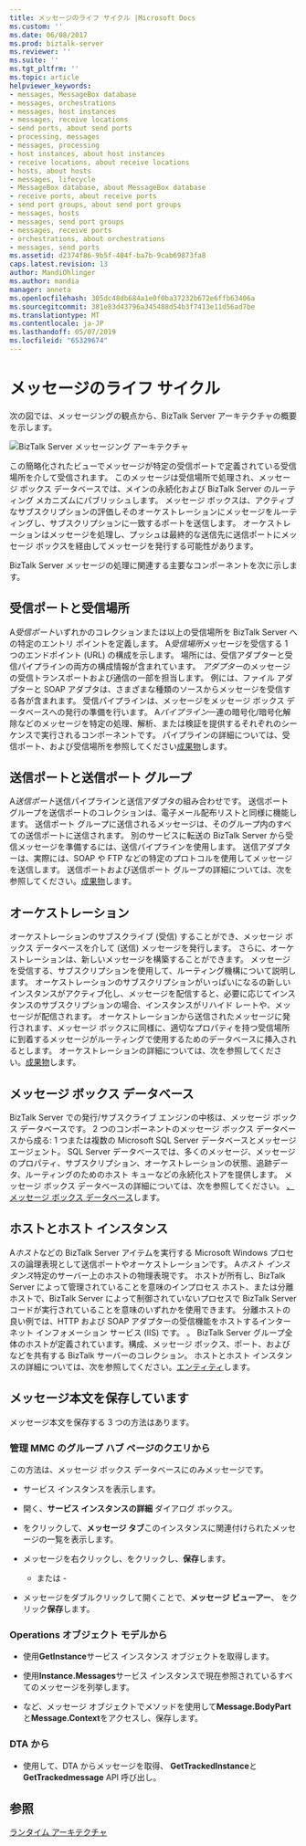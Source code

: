 ```yaml
---
title: メッセージのライフ サイクル |Microsoft Docs
ms.custom: ''
ms.date: 06/08/2017
ms.prod: biztalk-server
ms.reviewer: ''
ms.suite: ''
ms.tgt_pltfrm: ''
ms.topic: article
helpviewer_keywords:
- messages, MessageBox database
- messages, orchestrations
- messages, host instances
- messages, receive locations
- send ports, about send ports
- processing, messages
- messages, processing
- host instances, about host instances
- receive locations, about receive locations
- hosts, about hosts
- messages, lifecycle
- MessageBox database, about MessageBox database
- receive ports, about receive ports
- send port groups, about send port groups
- messages, hosts
- messages, send port groups
- messages, receive ports
- orchestrations, about orchestrations
- messages, send ports
ms.assetid: d2374f86-9b5f-404f-ba7b-9cab69873fa8
caps.latest.revision: 13
author: MandiOhlinger
ms.author: mandia
manager: anneta
ms.openlocfilehash: 305dc48db684a1e0f0ba37232b672e6ffb63406a
ms.sourcegitcommit: 381e83d43796a345488d54b3f7413e11d56ad7be
ms.translationtype: MT
ms.contentlocale: ja-JP
ms.lasthandoff: 05/07/2019
ms.locfileid: "65329674"
---
```

# <a name="lifecycle-of-a-message"></a>メッセージのライフ サイクル
次の図では、メッセージングの観点から、BizTalk Server アーキテクチャの概要を示します。  
  
 ![BizTalk Server メッセージング アーキテクチャ](../core/media/arch-messaging-01.gif "arch_messaging_01")  
  
 この簡略化されたビューでメッセージが特定の受信ポートで定義されている受信場所を介して受信されます。 このメッセージは受信場所で処理され、メッセージ ボックス データベースでは、メインの永続化および BizTalk Server のルーティング メカニズムにパブリッシュします。 メッセージ ボックスは、アクティブなサブスクリプションの評価しそのオーケストレーションにメッセージをルーティングし、サブスクリプションに一致するポートを送信します。 オーケストレーションはメッセージを処理し、プッシュは最終的な送信先に送信ポートにメッセージ ボックスを経由してメッセージを発行する可能性があります。  
  
 BizTalk Server メッセージの処理に関連する主要なコンポーネントを次に示します。  
  
## <a name="receive-ports-and-receive-locations"></a>受信ポートと受信場所  
 A*受信ポート*いずれかのコレクションまたは以上の受信場所を BizTalk Server への特定のエントリ ポイントを定義します。 A*受信場所*メッセージを受信する 1 つのエンドポイント (URL) の構成を示します。 場所には、受信アダプターと受信パイプラインの両方の構成情報が含まれています。 *アダプター*のメッセージの受信トランスポートおよび通信の一部を担当します。 例には、ファイル アダプターと SOAP アダプタは、さまざまな種類のソースからメッセージを受信する各が含まれます。 受信パイプラインは、メッセージをメッセージ ボックス データベースへの発行の準備を行います。 A*パイプライン*一連の暗号化/暗号化解除などのメッセージを特定の処理、解析、または検証を提供するそれぞれのシーケンスで実行されるコンポーネントです。 パイプラインの詳細については、受信ポート、および受信場所を参照してください[成果物](../core/artifacts.md)します。  
  
## <a name="send-ports-and-send-port-groups"></a>送信ポートと送信ポート グループ  
 A*送信ポート*送信パイプラインと送信アダプタの組み合わせです。 送信ポート グループを送信ポートのコレクションは、電子メール配布リストと同様に機能します。 送信ポート グループに送信されるメッセージは、そのグループ内のすべての送信ポートに送信されます。 別のサービスに転送の BizTalk Server から受信メッセージを準備するには、送信パイプラインを使用します。 送信アダプターは、実際には、SOAP や FTP などの特定のプロトコルを使用してメッセージを送信します。 送信ポートおよび送信ポート グループの詳細については、次を参照してください。[成果物](../core/artifacts.md)します。  
  
## <a name="orchestrations"></a>オーケストレーション  
 オーケストレーションのサブスクライブ (受信) することができ、メッセージ ボックス データベースを介して (送信) メッセージを発行します。 さらに、オーケストレーションは、新しいメッセージを構築することができます。 メッセージを受信する、サブスクリプションを使用して、ルーティング機構について説明します。 オーケストレーションのサブスクリプションがいっぱいになるの新しいインスタンスがアクティブ化し、メッセージを配信すると、必要に応じてインスタンスのサブスクリプションの場合、インスタンスがリハイド レートや、メッセージが配信されます。 オーケストレーションから送信されたメッセージに発行されます、メッセージ ボックスに同様に、適切なプロパティを持つ受信場所に到着するメッセージがルーティングで使用するためのデータベースに挿入されるとします。 オーケストレーションの詳細については、次を参照してください。[成果物](../core/artifacts.md)します。  
  
## <a name="messagebox-database"></a>メッセージ ボックス データベース  
 BizTalk Server での発行/サブスクライブ エンジンの中核は、メッセージ ボックス データベースです。 2 つのコンポーネントのメッセージ ボックス データベースから成る: 1 つまたは複数の Microsoft SQL Server データベースとメッセージ エージェント。 SQL Server データベースでは、多くのメッセージ、メッセージのプロパティ、サブスクリプション、オーケストレーションの状態、追跡データ、ルーティングのためのホスト キューなどの永続化ストアを提供します。 メッセージ ボックス データベースの詳細については、次を参照してください。 [、メッセージ ボックス データベース](../core/the-messagebox-database.md)します。  
  
## <a name="hosts-and-host-instances"></a>ホストとホスト インスタンス  
 A*ホスト*などの BizTalk Server アイテムを実行する Microsoft Windows プロセスの論理表現として送信ポートやオーケストレーションです。 A*ホスト インスタンス*特定のサーバー上のホストの物理表現です。 ホストが所有し、BizTalk Server によって管理されていることを意味のインプロセス ホスト、または分離ホストで、BizTalk Server によって制御されていないプロセスで BizTalk Server コードが実行されていることを意味のいずれかを使用できます。 分離ホストの良い例では、HTTP および SOAP アダプターの受信機能をホストするインターネット インフォメーション サービス (IIS) です。 。 BizTalk Server グループ全体のホストが定義されています。構成、メッセージ ボックス、ポート、およびなどを共有する BizTalk サーバーのコレクション。 ホストとホスト インスタンスの詳細については、次を参照してください。[エンティティ](../core/entities.md)します。  
  
## <a name="saving-a-message-body"></a>メッセージ本文を保存しています  
 メッセージ本文を保存する 3 つの方法はあります。  
  
### <a name="from-the-admin-mmc-group-hub-page-queries"></a>管理 MMC のグループ ハブ ページのクエリから  
 この方法は、メッセージ ボックス データベースにのみメッセージです。  
  
-   サービス インスタンスを表示します。  
  
-   開く、**サービス インスタンスの詳細** ダイアログ ボックス。  
  
-   をクリックして、**メッセージ タブ**このインスタンスに関連付けられたメッセージの一覧を表示します。  
  
-   メッセージを右クリックし、をクリックし、**保存**します。  
  
     - または -  
  
-   メッセージをダブルクリックして開くことで、**メッセージ ビューアー**、 をクリック**保存**します。  
  
### <a name="from-the-operations-om"></a>Operations オブジェクト モデルから  
  
-   使用**GetInstance**サービス インスタンス オブジェクトを取得します。  
  
-   使用**Instance.Messages**サービス インスタンスで現在参照されているすべてのメッセージを列挙します。  
  
-   など、メッセージ オブジェクトでメソッドを使用して**Message.BodyPart**と**Message.Context**をアクセスし、保存します。  
  
### <a name="from-the-dta"></a>DTA から  
  
-   使用して、DTA からメッセージを取得、 **GetTrackedInstance**と**GetTrackedmessage** API 呼び出し。  
  
## <a name="see-also"></a>参照  
 [ランタイム アーキテクチャ](../core/runtime-architecture.md)